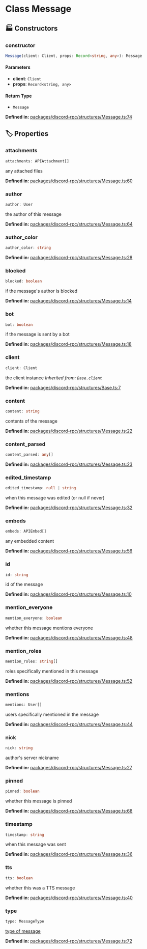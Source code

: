 # Class Message

## 🏭 Constructors

### constructor

```ts
Message(client: Client, props: Record<string, any>): Message
```
#### Parameters

- **client**: `Client`
- **props**: `Record<string, any>`
#### Return Type

- `Message`

<p style="font-size: 14px; color: var(--vp-c-text-2)">
<strong>Defined in:</strong> <a href="https://github.com/voxelum/minecraft-launcher-core-node/blob/master/packages/discord-rpc/structures/Message.ts#L74" target="_blank" rel="noreferrer">packages/discord-rpc/structures/Message.ts:74</a>
</p>


## 🏷️ Properties

### attachments

```ts
attachments: APIAttachment[]
```
any attached files
<p style="font-size: 14px; color: var(--vp-c-text-2)">
<strong>Defined in:</strong> <a href="https://github.com/voxelum/minecraft-launcher-core-node/blob/master/packages/discord-rpc/structures/Message.ts#L60" target="_blank" rel="noreferrer">packages/discord-rpc/structures/Message.ts:60</a>
</p>


### author

```ts
author: User
```
the author of this message
<p style="font-size: 14px; color: var(--vp-c-text-2)">
<strong>Defined in:</strong> <a href="https://github.com/voxelum/minecraft-launcher-core-node/blob/master/packages/discord-rpc/structures/Message.ts#L64" target="_blank" rel="noreferrer">packages/discord-rpc/structures/Message.ts:64</a>
</p>


### author_color

```ts
author_color: string
```
<p style="font-size: 14px; color: var(--vp-c-text-2)">
<strong>Defined in:</strong> <a href="https://github.com/voxelum/minecraft-launcher-core-node/blob/master/packages/discord-rpc/structures/Message.ts#L28" target="_blank" rel="noreferrer">packages/discord-rpc/structures/Message.ts:28</a>
</p>


### blocked

```ts
blocked: boolean
```
if the message's author is blocked
<p style="font-size: 14px; color: var(--vp-c-text-2)">
<strong>Defined in:</strong> <a href="https://github.com/voxelum/minecraft-launcher-core-node/blob/master/packages/discord-rpc/structures/Message.ts#L14" target="_blank" rel="noreferrer">packages/discord-rpc/structures/Message.ts:14</a>
</p>


### bot

```ts
bot: boolean
```
if the message is sent by a bot
<p style="font-size: 14px; color: var(--vp-c-text-2)">
<strong>Defined in:</strong> <a href="https://github.com/voxelum/minecraft-launcher-core-node/blob/master/packages/discord-rpc/structures/Message.ts#L18" target="_blank" rel="noreferrer">packages/discord-rpc/structures/Message.ts:18</a>
</p>


### client

```ts
client: Client
```
the client instance
*Inherited from: `Base.client`*

<p style="font-size: 14px; color: var(--vp-c-text-2)">
<strong>Defined in:</strong> <a href="https://github.com/voxelum/minecraft-launcher-core-node/blob/master/packages/discord-rpc/structures/Base.ts#L7" target="_blank" rel="noreferrer">packages/discord-rpc/structures/Base.ts:7</a>
</p>


### content

```ts
content: string
```
contents of the message
<p style="font-size: 14px; color: var(--vp-c-text-2)">
<strong>Defined in:</strong> <a href="https://github.com/voxelum/minecraft-launcher-core-node/blob/master/packages/discord-rpc/structures/Message.ts#L22" target="_blank" rel="noreferrer">packages/discord-rpc/structures/Message.ts:22</a>
</p>


### content_parsed

```ts
content_parsed: any[]
```
<p style="font-size: 14px; color: var(--vp-c-text-2)">
<strong>Defined in:</strong> <a href="https://github.com/voxelum/minecraft-launcher-core-node/blob/master/packages/discord-rpc/structures/Message.ts#L23" target="_blank" rel="noreferrer">packages/discord-rpc/structures/Message.ts:23</a>
</p>


### edited_timestamp

```ts
edited_timestamp: null | string
```
when this message was edited (or null if never)
<p style="font-size: 14px; color: var(--vp-c-text-2)">
<strong>Defined in:</strong> <a href="https://github.com/voxelum/minecraft-launcher-core-node/blob/master/packages/discord-rpc/structures/Message.ts#L32" target="_blank" rel="noreferrer">packages/discord-rpc/structures/Message.ts:32</a>
</p>


### embeds

```ts
embeds: APIEmbed[]
```
any embedded content
<p style="font-size: 14px; color: var(--vp-c-text-2)">
<strong>Defined in:</strong> <a href="https://github.com/voxelum/minecraft-launcher-core-node/blob/master/packages/discord-rpc/structures/Message.ts#L56" target="_blank" rel="noreferrer">packages/discord-rpc/structures/Message.ts:56</a>
</p>


### id

```ts
id: string
```
id of the message
<p style="font-size: 14px; color: var(--vp-c-text-2)">
<strong>Defined in:</strong> <a href="https://github.com/voxelum/minecraft-launcher-core-node/blob/master/packages/discord-rpc/structures/Message.ts#L10" target="_blank" rel="noreferrer">packages/discord-rpc/structures/Message.ts:10</a>
</p>


### mention_everyone

```ts
mention_everyone: boolean
```
whether this message mentions everyone
<p style="font-size: 14px; color: var(--vp-c-text-2)">
<strong>Defined in:</strong> <a href="https://github.com/voxelum/minecraft-launcher-core-node/blob/master/packages/discord-rpc/structures/Message.ts#L48" target="_blank" rel="noreferrer">packages/discord-rpc/structures/Message.ts:48</a>
</p>


### mention_roles

```ts
mention_roles: string[]
```
roles specifically mentioned in this message
<p style="font-size: 14px; color: var(--vp-c-text-2)">
<strong>Defined in:</strong> <a href="https://github.com/voxelum/minecraft-launcher-core-node/blob/master/packages/discord-rpc/structures/Message.ts#L52" target="_blank" rel="noreferrer">packages/discord-rpc/structures/Message.ts:52</a>
</p>


### mentions

```ts
mentions: User[]
```
users specifically mentioned in the message
<p style="font-size: 14px; color: var(--vp-c-text-2)">
<strong>Defined in:</strong> <a href="https://github.com/voxelum/minecraft-launcher-core-node/blob/master/packages/discord-rpc/structures/Message.ts#L44" target="_blank" rel="noreferrer">packages/discord-rpc/structures/Message.ts:44</a>
</p>


### nick

```ts
nick: string
```
author's server nickname
<p style="font-size: 14px; color: var(--vp-c-text-2)">
<strong>Defined in:</strong> <a href="https://github.com/voxelum/minecraft-launcher-core-node/blob/master/packages/discord-rpc/structures/Message.ts#L27" target="_blank" rel="noreferrer">packages/discord-rpc/structures/Message.ts:27</a>
</p>


### pinned

```ts
pinned: boolean
```
whether this message is pinned
<p style="font-size: 14px; color: var(--vp-c-text-2)">
<strong>Defined in:</strong> <a href="https://github.com/voxelum/minecraft-launcher-core-node/blob/master/packages/discord-rpc/structures/Message.ts#L68" target="_blank" rel="noreferrer">packages/discord-rpc/structures/Message.ts:68</a>
</p>


### timestamp

```ts
timestamp: string
```
when this message was sent
<p style="font-size: 14px; color: var(--vp-c-text-2)">
<strong>Defined in:</strong> <a href="https://github.com/voxelum/minecraft-launcher-core-node/blob/master/packages/discord-rpc/structures/Message.ts#L36" target="_blank" rel="noreferrer">packages/discord-rpc/structures/Message.ts:36</a>
</p>


### tts

```ts
tts: boolean
```
whether this was a TTS message
<p style="font-size: 14px; color: var(--vp-c-text-2)">
<strong>Defined in:</strong> <a href="https://github.com/voxelum/minecraft-launcher-core-node/blob/master/packages/discord-rpc/structures/Message.ts#L40" target="_blank" rel="noreferrer">packages/discord-rpc/structures/Message.ts:40</a>
</p>


### type

```ts
type: MessageType
```
[type of message](https://discord.com/developers/docs/resources/channel#message-object-message-types)
<p style="font-size: 14px; color: var(--vp-c-text-2)">
<strong>Defined in:</strong> <a href="https://github.com/voxelum/minecraft-launcher-core-node/blob/master/packages/discord-rpc/structures/Message.ts#L72" target="_blank" rel="noreferrer">packages/discord-rpc/structures/Message.ts:72</a>
</p>


